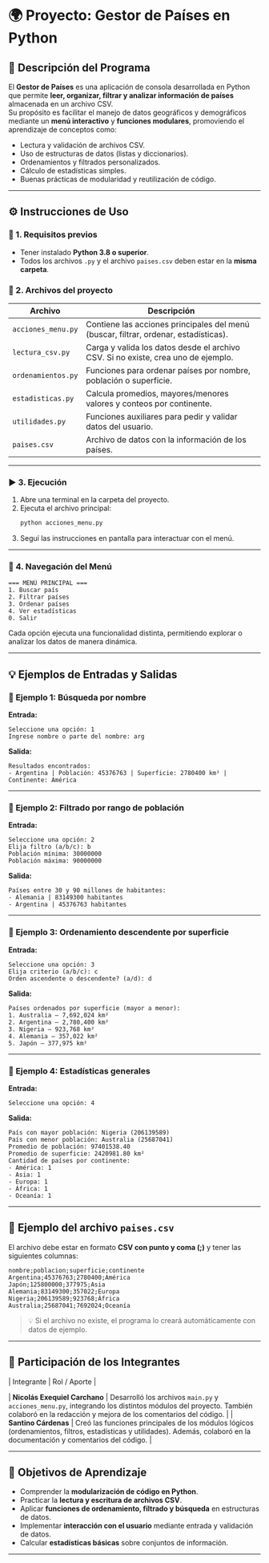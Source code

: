 # 🌍 Proyecto: Gestor de Países en Python

## 📘 Descripción del Programa

El **Gestor de Países** es una aplicación de consola desarrollada en Python que permite **leer, organizar, filtrar y analizar información de países** almacenada en un archivo CSV.  
Su propósito es facilitar el manejo de datos geográficos y demográficos mediante un **menú interactivo** y **funciones modulares**, promoviendo el aprendizaje de conceptos como:

- Lectura y validación de archivos CSV.
- Uso de estructuras de datos (listas y diccionarios).
- Ordenamientos y filtrados personalizados.
- Cálculo de estadísticas simples.
- Buenas prácticas de modularidad y reutilización de código.

---

## ⚙️ Instrucciones de Uso

### 🧩 1. Requisitos previos

- Tener instalado **Python 3.8 o superior**.
- Todos los archivos `.py` y el archivo `paises.csv` deben estar en la **misma carpeta**.

### 📁 2. Archivos del proyecto

| Archivo            | Descripción                                                                          |
| ------------------ | ------------------------------------------------------------------------------------ |
| `acciones_menu.py` | Contiene las acciones principales del menú (buscar, filtrar, ordenar, estadísticas). |
| `lectura_csv.py`   | Carga y valida los datos desde el archivo CSV. Si no existe, crea uno de ejemplo.    |
| `ordenamientos.py` | Funciones para ordenar países por nombre, población o superficie.                    |
| `estadisticas.py`  | Calcula promedios, mayores/menores valores y conteos por continente.                 |
| `utilidades.py`    | Funciones auxiliares para pedir y validar datos del usuario.                         |
| `paises.csv`       | Archivo de datos con la información de los países.                                   |

---

### ▶️ 3. Ejecución

1. Abre una terminal en la carpeta del proyecto.
2. Ejecuta el archivo principal:
   ```bash
   python acciones_menu.py
   ```
3. Seguí las instrucciones en pantalla para interactuar con el menú.

---

### 🧭 4. Navegación del Menú

```
=== MENÚ PRINCIPAL ===
1. Buscar país
2. Filtrar países
3. Ordenar países
4. Ver estadísticas
0. Salir
```

Cada opción ejecuta una funcionalidad distinta, permitiendo explorar o analizar los datos de manera dinámica.

---

## 💡 Ejemplos de Entradas y Salidas

### 🔹 Ejemplo 1: Búsqueda por nombre

**Entrada:**

```
Seleccione una opción: 1
Ingrese nombre o parte del nombre: arg
```

**Salida:**

```
Resultados encontrados:
- Argentina | Población: 45376763 | Superficie: 2780400 km² | Continente: América
```

---

### 🔹 Ejemplo 2: Filtrado por rango de población

**Entrada:**

```
Seleccione una opción: 2
Elija filtro (a/b/c): b
Población mínima: 30000000
Población máxima: 90000000
```

**Salida:**

```
Países entre 30 y 90 millones de habitantes:
- Alemania | 83149300 habitantes
- Argentina | 45376763 habitantes
```

---

### 🔹 Ejemplo 3: Ordenamiento descendente por superficie

**Entrada:**

```
Seleccione una opción: 3
Elija criterio (a/b/c): c
Orden ascendente o descendente? (a/d): d
```

**Salida:**

```
Países ordenados por superficie (mayor a menor):
1. Australia — 7,692,024 km²
2. Argentina — 2,780,400 km²
3. Nigeria — 923,768 km²
4. Alemania — 357,022 km²
5. Japón — 377,975 km²
```

---

### 🔹 Ejemplo 4: Estadísticas generales

**Entrada:**

```
Seleccione una opción: 4
```

**Salida:**

```
País con mayor población: Nigeria (206139589)
País con menor población: Australia (25687041)
Promedio de población: 97401538.40
Promedio de superficie: 2420981.80 km²
Cantidad de países por continente:
- América: 1
- Asia: 1
- Europa: 1
- África: 1
- Oceanía: 1
```

---

## 🧮 Ejemplo del archivo `paises.csv`

El archivo debe estar en formato **CSV con punto y coma (;)** y tener las siguientes columnas:

```csv
nombre;poblacion;superficie;continente
Argentina;45376763;2780400;América
Japón;125800000;377975;Asia
Alemania;83149300;357022;Europa
Nigeria;206139589;923768;África
Australia;25687041;7692024;Oceanía
```

> 💡 Si el archivo no existe, el programa lo creará automáticamente con datos de ejemplo.

---

## 👥 Participación de los Integrantes

| Integrante | Rol / Aporte |

| **Nicolás Exequiel Carchano** | Desarrolló los archivos `main.py` y `acciones_menu.py`, integrando los distintos módulos del proyecto. También colaboró en la redacción y mejora de los comentarios del código. |
| **Santino Cárdenas** | Creó las funciones principales de los módulos lógicos (ordenamientos, filtros, estadísticas y utilidades). Además, colaboró en la documentación y comentarios del código. |

---

## 🧠 Objetivos de Aprendizaje

- Comprender la **modularización de código en Python**.
- Practicar la **lectura y escritura de archivos CSV**.
- Aplicar **funciones de ordenamiento, filtrado y búsqueda** en estructuras de datos.
- Implementar **interacción con el usuario** mediante entrada y validación de datos.
- Calcular **estadísticas básicas** sobre conjuntos de información.

---
